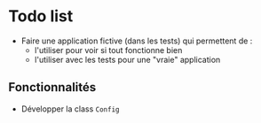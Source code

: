 # Todo list

* Faire une application fictive (dans les tests) qui permettent de :
  - l'utiliser pour voir si tout fonctionne bien
  - l'utiliser avec les tests pour une "vraie" application

## Fonctionnalités

* Développer la class `Config`
